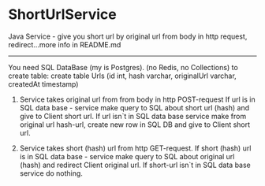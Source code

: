 # ShortUrlService
Java Service - give you short url by original url from body in http request, redirect...more info in README.md
****
You need SQL DataBase (my is Postgres). (no Redis, no Collections)
to create table: create table Urls (id int, hash varchar, originalUrl varchar, createdAt timestamp)

1. Service takes original url from from body in http POST-request
If url is in SQL data base - service make query to SQL about short url (hash) and give to Client short url. If url isn`t in SQL data base service make from original url hash-url, create new row in SQL DB and give to Client short url.

2. Service takes short (hash) url  from http GET-request. 
If short (hash) url is in SQL data base - service make query to SQL about original url (hash) and redirect Client original url. If short-url isn`t in SQL data base service do nothing.
